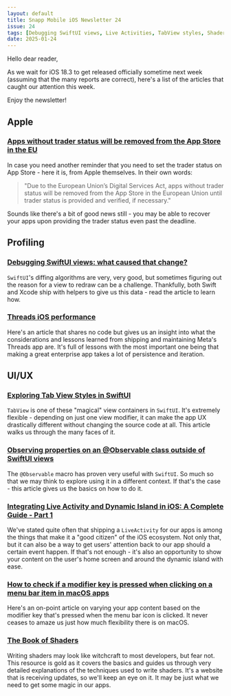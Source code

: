 ```yaml
---
layout: default
title: Snapp Mobile iOS Newsletter 24
issue: 24
tags: [Debugging SwiftUI views, Live Activities, TabView styles, Shaders]
date: 2025-01-24
---
```


Hello dear reader,

As we wait for iOS 18.3 to get released officially sometime next week (assuming that the many reports are correct), here's a list of the articles that caught our attention this week.

Enjoy the newsletter!

## Apple

### [Apps without trader status will be removed from the App Store in the EU](https://developer.apple.com/news/?id=einwn76m)

In case you need another reminder that you need to set the trader status on App Store - here it is, from Apple themselves. In their own words:

> "Due to the European Union’s Digital Services Act, apps without trader status will be removed from the App Store in the European Union until trader status is provided and verified, if necessary."

Sounds like there's a bit of good news still - you may be able to recover your apps upon providing the trader status even past the deadline.

## Profiling

### [Debugging SwiftUI views: what caused that change?](https://www.avanderlee.com/swiftui/debugging-swiftui-views/)

`SwiftUI`'s diffing algorithms are very, very good, but sometimes figuring out the reason for a view to redraw can be a challenge. Thankfully, both Swift and Xcode ship with helpers to give us this data - read the article to learn how.

### [Threads iOS performance](https://atscaleconference.com/threads-ios-performance/)

Here's an article that shares no code but gives us an insight into what the considerations and lessons learned from shipping and maintaining Meta's Threads app are. It's full of lessons with the most important one being that making a great enterprise app takes a lot of persistence and iteration.

## UI/UX

### [Exploring Tab View Styles in SwiftUI](https://www.createwithswift.com/exploring-tab-view-styles-in-swiftui/)

`TabView` is one of these "magical" view containers in `SwiftUI`. It's extremely flexible - depending on just one view modifier, it can make the app UX drastically different without changing the source code at all. This article walks us through the many faces of it.

### [Observing properties on an @Observable class outside of SwiftUI views](https://www.donnywals.com/observing-properties-on-an-observable-class-outside-of-swiftui-views/)

The `@Observable` macro has proven very useful with `SwiftUI`. So much so that we may think to explore using it in a different context. If that's the case - this article gives us the basics on how to do it.

### [Integrating Live Activity and Dynamic Island in iOS: A Complete Guide - Part 1](https://canopas.com/integrating-live-activity-and-dynamic-island-in-i-os-a-complete-guide)

We've stated quite often that shipping a `LiveActivity` for our apps is among the things that make it a "good citizen" of the iOS ecosystem. Not only that, but it can also be a way to get users' attention back to our app should a certain event happen. If that's not enough - it's also an opportunity to show your content on the user's home screen and around the dynamic island with ease.

### [How to check if a modifier key is pressed when clicking on a menu bar item in macOS apps](https://www.polpiella.dev/menu-bar-modifier-key/)

Here's an on-point article on varying your app content based on the modifier key that's pressed when the menu bar icon is clicked. It never ceases to amaze us just how much flexibility there is on macOS.

### [The Book of Shaders](https://thebookofshaders.com)

Writing shaders may look like witchcraft to most developers, but fear not. This resource is gold as it covers the basics and guides us through very detailed explanations of the techniques used to write shaders. It's a website that is receiving updates, so we'll keep an eye on it. It may be just what we need to get some magic in our apps.
